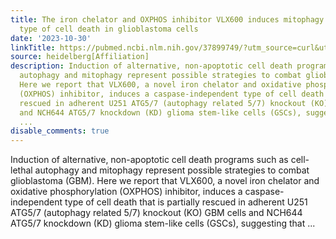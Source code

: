 ```yaml
---
title: The iron chelator and OXPHOS inhibitor VLX600 induces mitophagy and an autophagy-dependent
  type of cell death in glioblastoma cells
date: '2023-10-30'
linkTitle: https://pubmed.ncbi.nlm.nih.gov/37899749/?utm_source=curl&utm_medium=rss&utm_campaign=pubmed-2&utm_content=1FakS-2QOkCT8HsMOQP1bCRQ4YzyumYOmxmF0moLsQ3dFB1E9V&fc=20220326224207&ff=20231030180725&v=2.17.9.post6+86293ac
source: heidelberg[Affiliation]
description: Induction of alternative, non-apoptotic cell death programs such as cell-lethal
  autophagy and mitophagy represent possible strategies to combat glioblastoma (GBM).
  Here we report that VLX600, a novel iron chelator and oxidative phosphorylation
  (OXPHOS) inhibitor, induces a caspase-independent type of cell death that is partially
  rescued in adherent U251 ATG5/7 (autophagy related 5/7) knockout (KO) GBM cells
  and NCH644 ATG5/7 knockdown (KD) glioma stem-like cells (GSCs), suggesting that
  ...
disable_comments: true
---
```

Induction of alternative, non-apoptotic cell death programs such as cell-lethal autophagy and mitophagy represent possible strategies to combat glioblastoma (GBM). Here we report that VLX600, a novel iron chelator and oxidative phosphorylation (OXPHOS) inhibitor, induces a caspase-independent type of cell death that is partially rescued in adherent U251 ATG5/7 (autophagy related 5/7) knockout (KO) GBM cells and NCH644 ATG5/7 knockdown (KD) glioma stem-like cells (GSCs), suggesting that ...